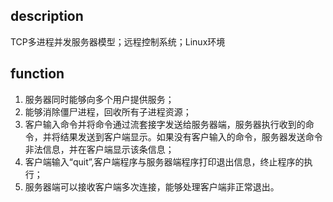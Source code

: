 ## description

TCP多进程并发服务器模型；远程控制系统；Linux环境

## function

1. 服务器同时能够向多个用户提供服务；
2. 能够消除僵尸进程，回收所有子进程资源；
3. 客户输入命令并将命令通过流套接字发送给服务器端，服务器执行收到的命令，并将结果发送到客户端显示。如果没有客户输入的命令，服务器发送命令非法信息，并在客户端显示该条信息；
4. 客户端输入“quit”,客户端程序与服务器端程序打印退出信息，终止程序的执行；
5. 服务器端可以接收客户端多次连接，能够处理客户端非正常退出。